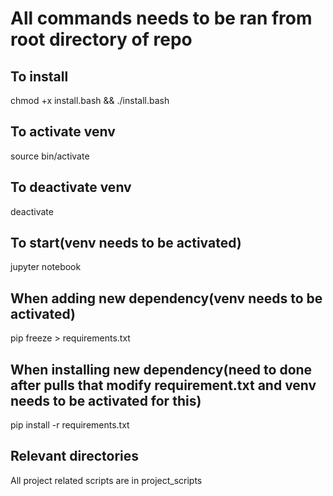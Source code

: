 # All commands needs to be ran from root directory of repo
## To install
chmod +x install.bash && ./install.bash
## To activate venv
source bin/activate
## To deactivate venv
deactivate
## To start(venv needs to be activated)
jupyter notebook
## When adding new dependency(venv needs to be activated)
pip freeze > requirements.txt
## When installing new dependency(need to done after pulls that modify requirement.txt and venv needs to be activated for this)
pip install -r requirements.txt
## Relevant directories
All project related scripts are in project_scripts
